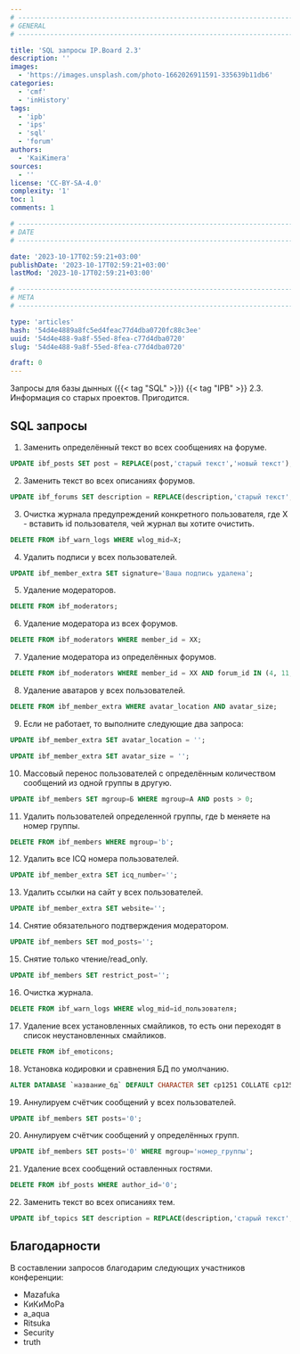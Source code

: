 ```yaml
---
# -------------------------------------------------------------------------------------------------------------------- #
# GENERAL
# -------------------------------------------------------------------------------------------------------------------- #

title: 'SQL запросы IP.Board 2.3'
description: ''
images:
  - 'https://images.unsplash.com/photo-1662026911591-335639b11db6'
categories:
  - 'cmf'
  - 'inHistory'
tags:
  - 'ipb'
  - 'ips'
  - 'sql'
  - 'forum'
authors:
  - 'KaiKimera'
sources:
  - ''
license: 'CC-BY-SA-4.0'
complexity: '1'
toc: 1
comments: 1

# -------------------------------------------------------------------------------------------------------------------- #
# DATE
# -------------------------------------------------------------------------------------------------------------------- #

date: '2023-10-17T02:59:21+03:00'
publishDate: '2023-10-17T02:59:21+03:00'
lastMod: '2023-10-17T02:59:21+03:00'

# -------------------------------------------------------------------------------------------------------------------- #
# META
# -------------------------------------------------------------------------------------------------------------------- #

type: 'articles'
hash: '54d4e4889a8fc5ed4feac77d4dba0720fc88c3ee'
uuid: '54d4e488-9a8f-55ed-8fea-c77d4dba0720'
slug: '54d4e488-9a8f-55ed-8fea-c77d4dba0720'

draft: 0
---
```


Запросы для базы дынных ({{< tag "SQL" >}}) {{< tag "IPB" >}} 2.3. Информация со старых проектов. Пригодится.

<!--more-->

## SQL запросы

1. Заменить определённый текст во всех сообщениях на форуме.

```sql
UPDATE ibf_posts SET post = REPLACE(post,'старый текст','новый текст');
```

2. Заменить текст во всех описаниях форумов.

```sql
UPDATE ibf_forums SET description = REPLACE(description,'старый текст','новый текст');
```

3. Очистка журнала предупреждений конкретного пользователя, где X - вставить id пользователя, чей журнал вы хотите очистить.

```sql
DELETE FROM ibf_warn_logs WHERE wlog_mid=X;
```

4. Удалить подписи у всех пользователей.

```sql
UPDATE ibf_member_extra SET signature='Ваша подпись удалена';
```

5. Удаление модераторов.

```sql
DELETE FROM ibf_moderators;
```

6. Удаление модератора из всех форумов.

```sql
DELETE FROM ibf_moderators WHERE member_id = XX;
```

7. Удаление модератора из определённых форумов.

```sql
DELETE FROM ibf_moderators WHERE member_id = XX AND forum_id IN (4, 11, 22, 25);
```

8. Удаление аватаров у всех пользователей.

```sql
DELETE FROM ibf_member_extra WHERE avatar_location AND avatar_size;
```

9. Если не работает, то выполните следующие два запроса:

```sql
UPDATE ibf_member_extra SET avatar_location = '';
```

```sql
UPDATE ibf_member_extra SET avatar_size = '';
```

10. Массовый перенос пользователей с определённым количеством сообщений из одной группы в другую.

```sql
UPDATE ibf_members SET mgroup=Б WHERE mgroup=А AND posts > 0;
```

11. Удалить пользователей определенной группы, где b меняете на номер группы.

```sql
DELETE FROM ibf_members WHERE mgroup='b';
```

12. Удалить все ICQ номера пользователей.

```sql
UPDATE ibf_member_extra SET icq_number='';
```

13. Удалить ссылки на сайт у всех пользователей.

```sql
UPDATE ibf_member_extra SET website='';
```

14. Снятие обязательного подтверждения модератором.

```sql
UPDATE ibf_members SET mod_posts='';
```

15. Снятие только чтение/read_only.

```sql
UPDATE ibf_members SET restrict_post='';
```

16. Очистка журнала.

```sql
DELETE FROM ibf_warn_logs WHERE wlog_mid=id_пользователя;
```

17. Удаление всех установленных смайликов, то есть они переходят в список неустановленных смайликов.

```sql
DELETE FROM ibf_emoticons;
```

18. Установка кодировки и сравнения БД по умолчанию.

```sql
ALTER DATABASE `название_бд` DEFAULT CHARACTER SET cp1251 COLLATE cp1251_general_ci;
```

19. Аннулируем счётчик сообщений у всех пользователей.

```sql
UPDATE ibf_members SET posts='0';
```

20. Аннулируем счётчик сообщений у определённых групп.

```sql
UPDATE ibf_members SET posts='0' WHERE mgroup='номер_группы';
```

21. Удаление всех сообщений оставленных гостями.

```sql
DELETE FROM ibf_posts WHERE author_id='0';
```

22. Заменить текст во всех описаниях тем.

```sql
UPDATE ibf_topics SET description = REPLACE(description,'старый текст','новый текст');
```

## Благодарности

В составлении запросов благодарим следующих участников конференции:

- Mazafuka
- КиКиМоРа
- a_aqua
- Ritsuka
- Security
- truth
